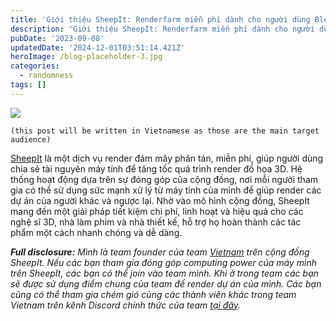 ```yaml
---
title: 'Giới thiệu SheepIt: Renderfarm miễn phí dành cho người dùng Blender'
description: 'Giới thiệu SheepIt: Renderfarm miễn phí dành cho người dùng Blender'
pubDate: '2023-09-08'
updatedDate: '2024-12-01T03:51:14.421Z'
heroImage: /blog-placeholder-3.jpg
categories:
  - randomness
tags: []
---
```


[![](/blog-placeholder-2.jpg)](https://www.sheepit-renderfarm.com)

```
(this post will be written in Vietnamese as those are the main target audience)
```

[SheepIt](https://www.sheepit-renderfarm.com/home) là một dịch vụ render đám mây phân tán, miễn phí, giúp người dùng chia sẻ tài nguyên máy tính để tăng tốc quá trình render đồ họa 3D. Hệ thống hoạt động dựa trên sự đóng góp của cộng đồng, nơi mỗi người tham gia có thể sử dụng sức mạnh xử lý từ máy tính của mình để giúp render các dự án của người khác và ngược lại. Nhờ vào mô hình cộng đồng, SheepIt mang đến một giải pháp tiết kiệm chi phí, linh hoạt và hiệu quả cho các nghệ sĩ 3D, nhà làm phim và nhà thiết kế, hỗ trợ họ hoàn thành các tác phẩm một cách nhanh chóng và dễ dàng.

_**Full disclosure:** Mình là team founder của team [Vietnam](https://www.sheepit-renderfarm.com/team/1498) trên cộng đồng SheepIt. Nếu các bạn tham gia đóng góp computing power của máy mình trên SheepIt, các bạn có thể join vào team mình. Khi ở trong team các bạn sẽ được sử dụng điểm chung của team để render dự án của mình._ _Các bạn cũng có thể tham gia chém gió cùng các thành viên khác trong team Vietnam trên kênh Discord chính thức của team [tại đây](https://discord.gg/xsB6TdZB)._
